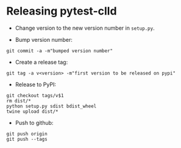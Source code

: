 
Releasing pytest-clld
=====================

- Change version to the new version number in `setup.py`.

- Bump version number:
```
git commit -a -m"bumped version number"
```

- Create a release tag:
```
git tag -a v<version> -m"first version to be released on pypi"
```

- Release to PyPI:
```
git checkout tags/v$1
rm dist/*
python setup.py sdist bdist_wheel
twine upload dist/*
```

- Push to github:
```
git push origin
git push --tags
```
